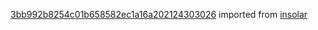 [3bb992b8254c01b658582ec1a16a202124303026](https://github.com/insolar/insolar/commit/3bb992b8254c01b658582ec1a16a202124303026) imported from [insolar](https://github.com/insolar/insolar)
